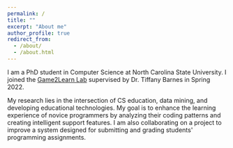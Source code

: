 ```yaml
---
permalink: /
title: ""
excerpt: "About me"
author_profile: true
redirect_from: 
  - /about/
  - /about.html
---
```



I am a PhD student in Computer Science at North Carolina State University. I joined the [Game2Learn Lab](https://eliza.csc.ncsu.edu) supervised by Dr. Tiffany Barnes in Spring 2022. 

My research lies in the intersection of CS education, data mining, and developing educational technologies. My goal is to enhance the learning experience of novice programmers by analyzing their coding patterns and creating intelligent support features. I am also collaborating on a project to improve a system designed for submitting and grading students' programming assignments.